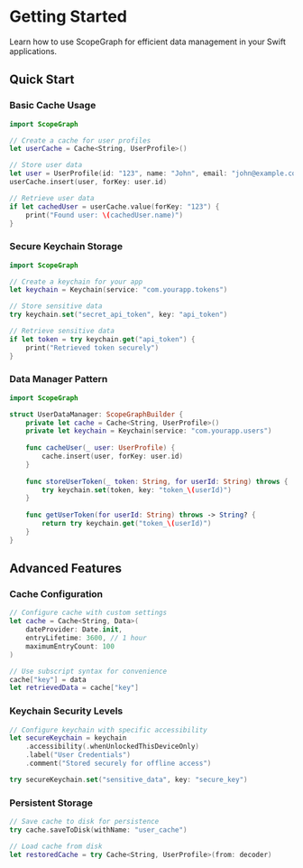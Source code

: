 # Getting Started

Learn how to use ScopeGraph for efficient data management in your Swift applications.

## Quick Start

### Basic Cache Usage

```swift
import ScopeGraph

// Create a cache for user profiles
let userCache = Cache<String, UserProfile>()

// Store user data
let user = UserProfile(id: "123", name: "John", email: "john@example.com")
userCache.insert(user, forKey: user.id)

// Retrieve user data
if let cachedUser = userCache.value(forKey: "123") {
    print("Found user: \(cachedUser.name)")
}
```

### Secure Keychain Storage

```swift
import ScopeGraph

// Create a keychain for your app
let keychain = Keychain(service: "com.yourapp.tokens")

// Store sensitive data
try keychain.set("secret_api_token", key: "api_token")

// Retrieve sensitive data
if let token = try keychain.get("api_token") {
    print("Retrieved token securely")
}
```

### Data Manager Pattern

```swift
import ScopeGraph

struct UserDataManager: ScopeGraphBuilder {
    private let cache = Cache<String, UserProfile>()
    private let keychain = Keychain(service: "com.yourapp.users")
    
    func cacheUser(_ user: UserProfile) {
        cache.insert(user, forKey: user.id)
    }
    
    func storeUserToken(_ token: String, for userId: String) throws {
        try keychain.set(token, key: "token_\(userId)")
    }
    
    func getUserToken(for userId: String) throws -> String? {
        return try keychain.get("token_\(userId)")
    }
}
```

## Advanced Features

### Cache Configuration

```swift
// Configure cache with custom settings
let cache = Cache<String, Data>(
    dateProvider: Date.init,
    entryLifetime: 3600, // 1 hour
    maximumEntryCount: 100
)

// Use subscript syntax for convenience
cache["key"] = data
let retrievedData = cache["key"]
```

### Keychain Security Levels

```swift
// Configure keychain with specific accessibility
let secureKeychain = keychain
    .accessibility(.whenUnlockedThisDeviceOnly)
    .label("User Credentials")
    .comment("Stored securely for offline access")

try secureKeychain.set("sensitive_data", key: "secure_key")
```

### Persistent Storage

```swift
// Save cache to disk for persistence
try cache.saveToDisk(withName: "user_cache")

// Load cache from disk
let restoredCache = try Cache<String, UserProfile>(from: decoder)
```